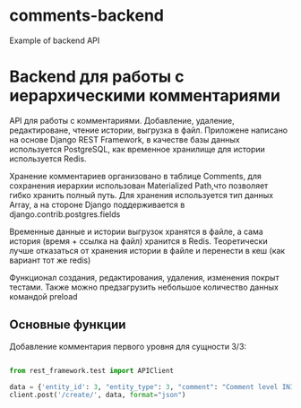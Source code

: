# comments-backend
Example of backend API

Backend для работы с иерархическими комментариями
=================================================

API для работы с комментариями. Добавление, удаление, редактироване, чтение истории, выгрузка в файл.
Приложене написано на основе Django REST Framework, в качестве базы данных используется PostgreSQL, как временное хранилище
для истории используется Redis.

Хранение комментариев организовано в таблице Comments, для сохранения иерархии использован Materialized Path,что позволяет гибко
хранить полный путь. Для хранения используется тип данных Array, а на стороне Django поддерживается в django.contrib.postgres.fields

Временные данные и истории выгрузок хранятся в файле, а сама история (время + ссылка на файл) хранится в Redis.
Теоретически лучше отказаться от хранения истории в файле и перенести в кеш (как вариант тот же redis)

Функционал создания, редактирования, удаления, изменения покрыт тестами. 
Также можно предзагрузить небольшое количество данных командой preload


Основные функции
----------------

Добавление комментария первого уровня для сущности 3/3:
```python 

from rest_framework.test import APIClient

data = {'entity_id': 3, "entity_type": 3, "comment": "Comment level INIT", "user": 1}
client.post('/create/', data, format="json")
```
